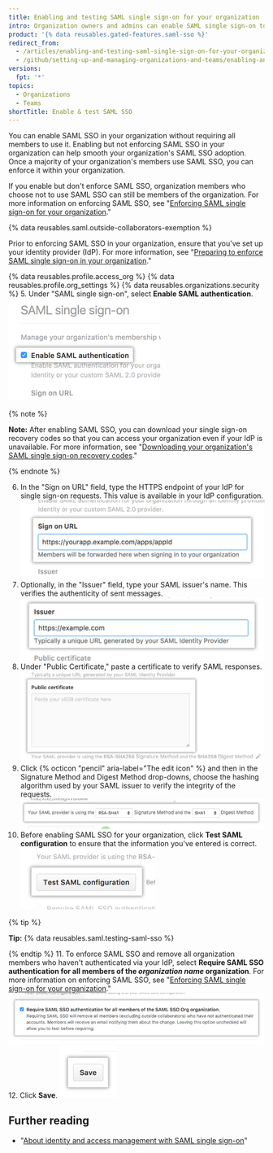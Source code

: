 ```yaml
---
title: Enabling and testing SAML single sign-on for your organization
intro: Organization owners and admins can enable SAML single sign-on to add an extra layer of security to their organization.
product: '{% data reusables.gated-features.saml-sso %}'
redirect_from:
  - /articles/enabling-and-testing-saml-single-sign-on-for-your-organization
  - /github/setting-up-and-managing-organizations-and-teams/enabling-and-testing-saml-single-sign-on-for-your-organization
versions:
  fpt: '*'
topics:
  - Organizations
  - Teams
shortTitle: Enable & test SAML SSO
---
```


You can enable SAML SSO in your organization without requiring all members to use it. Enabling but not enforcing SAML SSO in your organization can help smooth your organization's SAML SSO adoption. Once a majority of your organization's members use SAML SSO, you can enforce it within your organization.

If you enable but don't enforce SAML SSO, organization members who choose not to use SAML SSO can still be members of the organization. For more information on enforcing SAML SSO, see "[Enforcing SAML single sign-on for your organization](/articles/enforcing-saml-single-sign-on-for-your-organization)."

{% data reusables.saml.outside-collaborators-exemption %}

Prior to enforcing SAML SSO in your organization, ensure that you've set up your identity provider (IdP). For more information, see "[Preparing to enforce SAML single sign-on in your organization](/articles/preparing-to-enforce-saml-single-sign-on-in-your-organization)."

{% data reusables.profile.access_org %}
{% data reusables.profile.org_settings %}
{% data reusables.organizations.security %}
5. Under "SAML single sign-on", select **Enable SAML authentication**.
![Checkbox for enabling SAML SSO](/assets/images/help/saml/saml_enable.png)

  {% note %}

  **Note:** After enabling SAML SSO, you can download your single sign-on recovery codes so that you can access your organization even if your IdP is unavailable. For more information, see "[Downloading your organization's SAML single sign-on recovery codes](/articles/downloading-your-organization-s-saml-single-sign-on-recovery-codes)."

  {% endnote %}

6. In the "Sign on URL" field, type the HTTPS endpoint of your IdP for single sign-on requests. This value is available in your IdP configuration.
![Field for the URL that members will be forwarded to when signing in](/assets/images/help/saml/saml_sign_on_url.png)
7. Optionally, in the "Issuer" field, type your SAML issuer's name. This verifies the authenticity of sent messages.
![Field for the SAML issuer's name](/assets/images/help/saml/saml_issuer.png)
8. Under "Public Certificate," paste a certificate to verify SAML responses.
![Field for the public certificate from your identity provider](/assets/images/help/saml/saml_public_certificate.png)
9. Click {% octicon "pencil" aria-label="The edit icon" %} and then in the Signature Method and Digest Method drop-downs, choose the hashing algorithm used by your SAML issuer to verify the integrity of the requests.
![Drop-downs for the Signature Method and Digest method hashing algorithms used by your SAML issuer](/assets/images/help/saml/saml_hashing_method.png)
10. Before enabling SAML SSO for your organization, click **Test SAML configuration** to ensure that the information you've entered is correct. ![Button to test SAML configuration before enforcing](/assets/images/help/saml/saml_test.png)

  {% tip %}

  **Tip:** {% data reusables.saml.testing-saml-sso %}

  {% endtip %}
11. To enforce SAML SSO and remove all organization members who haven't authenticated via your IdP, select **Require SAML SSO authentication for all members of the _organization name_ organization**. For more information on enforcing SAML SSO, see "[Enforcing SAML single sign-on for your organization](/articles/enforcing-saml-single-sign-on-for-your-organization)."
![Checkbox to require SAML SSO for your organization ](/assets/images/help/saml/saml_require_saml_sso.png)
12. Click **Save**.
![Button to save SAML SSO settings](/assets/images/help/saml/saml_save.png)

## Further reading

- "[About identity and access management with SAML single sign-on](/articles/about-identity-and-access-management-with-saml-single-sign-on)"
